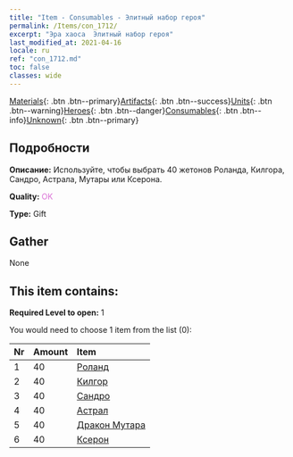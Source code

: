 ```yaml
---
title: "Item - Consumables - Элитный набор героя"
permalink: /Items/con_1712/
excerpt: "Эра хаоса  Элитный набор героя"
last_modified_at: 2021-04-16
locale: ru
ref: "con_1712.md"
toc: false
classes: wide
---
```

 [Materials](/ru/Items/){: .btn .btn--primary}[Artifacts](/ru/Items/Artifacts/){: .btn .btn--success}[Units](/ru/Items/Units/){: .btn .btn--warning}[Heroes](/ru/Items/Heroes/){: .btn .btn--danger}[Consumables](/ru/Items/Consumables/){: .btn .btn--info}[Unknown](/ru/Items/Unknown/){: .btn .btn--primary}

## Подробности
 **Описание:** Используйте, чтобы выбрать 40 жетонов Роланда, Килгора, Сандро, Астрала, Мутары или Ксерона.

 **Quality:** <span style="color: #DA70D6">OK</span>

 **Type:** Gift

## Gather

  None

## This item contains:

 **Required Level to open:** 1

 You would need to choose 1 item from the list (0):

  | Nr | Amount |     Item    |
  |:---|:-------|:------------|
  | 1 | 40 | [Роланд](/ru/Items/her_362/) |  | 
  | 2 | 40 | [Килгор](/ru/Items/her_374/) |  | 
  | 3 | 40 | [Сандро](/ru/Items/her_371/) |  | 
  | 4 | 40 | [Астрал](/ru/Items/her_388/) |  | 
  | 5 | 40 | [Дракон Мутара](/ru/Items/her_390/) |  | 
  | 6 | 40 | [Ксерон](/ru/Items/her_383/) |  | 
